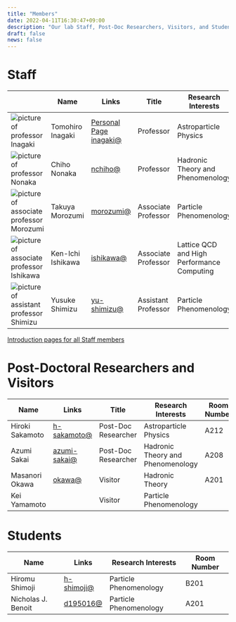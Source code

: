 ```yaml
---
title: "Members"
date: 2022-04-11T16:30:47+09:00
description: "Our lab Staff, Post-Doc Researchers, Visitors, and Students"
draft: false
news: false
---
```


<!--more-->
# Staff
| | Name | Links | Title | Research Interests | Room Number |
| --- | ---- | ---- | ---- | ---- | ---- |
| ![picture of professor Inagaki](imgs/staff/inagaki2_2009.JPG) | Tomohiro Inagaki | [Personal Page](https://home.hiroshima-u.ac.jp/inagaki/) [inagaki@](mailto:inagaki@hiroshima-u.ac.jp) | Professor | Astroparticle Physics | Media Center |
| ![picture of professor Nonaka](imgs/staff/nonaka.JPG) | Chiho Nonaka | [nchiho@](mailto:nchiho@hiroshima-u.ac.jp) | Professor | Hadronic Theory and Phenomenology | A204 |
| ![picture of associate professor Morozumi](imgs/staff/morozumi.JPG) | Takuya Morozumi | [morozumi@](mailto:morozumi@hiroshima-u.ac.jp) | Associate Professor | Particle Phenomenology | A202 |
| ![picture of associate professor Ishikawa](imgs/staff/ishikawa_20210104.JPG) | Ken-Ichi Ishikawa | [ishikawa@](mailto:ishikawa@hiroshima-u.ac.jp) | Associate Professor | Lattice QCD and High Performance Computing | A203 |
| ![picture of assistant professor Shimizu](imgs/staff/YusukeShimizu_trim.jpg) | Yusuke Shimizu | [yu-shimizu@](mailto:yu-shimizu@hiroshima-u.ac.jp) | Assistant Professor | Particle Phenomenology | A201 |

[Introduction pages for all Staff members](/members)

# Post-Doctoral Researchers and Visitors
| Name | Links | Title | Research Interests | Room Number |
| ---- | ---- | ---- | ---- | ---- |
| Hiroki Sakamoto | [h-sakamoto@](h-sakamoto@hiroshima-u.ac.jp) | Post-Doc Researcher | Astroparticle Physics | A212 |
| Azumi Sakai | [azumi-sakai@](mailto:azumi-sakai@hiroshima-u.ac.jp) | Post-Doc Researcher | Hadronic Theory and Phenomenology | A208 |
| Masanori Okawa | [okawa@](okawa@sci.hiroshima-u.ac.jp) | Visitor | Hadronic Theory | A201 |
| Kei Yamamoto |  | Visitor | Particle Phenomenology |  |

# Students
| Name | Links | Research Interests | Room Number |
| ---- | ---- | ---- | ---- |
| Hiromu Shimoji | [h-shimoji@](mailto:h-shimoji@hiroshima-u.ac.jp) | Particle Phenomenology | B201 |
| Nicholas J. Benoit | [d195016@](d195016@hiroshima-u.ac.jp) | Particle Phenomenology | A201 |

